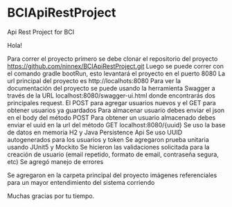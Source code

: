 # BCIApiRestProject
Api Rest Project for BCI

Hola!

Para correr el proyecto primero se debe clonar el repositorio del proyecto
https://github.com/ninnex/BCIApiRestProject.git
Luego se puede correr con el comando gradle bootRun, esto levantará el proyecto en el puerto 8080
La url principal del proyecto es http://localhots:8080
Para ver la documentación del proyecto se puede usando la herramienta Swagger a través de la URL 
localhost:8080/swagger-ui.html
donde encontrarás dos principales request. El POST para agregar usuarios nuevos y el GET para obtener usuarios ya guardados
Para almacenar usuario debes enviar el json en el body del método POST
Para obtener un usuario almacenado debes enviar el uuid en la url del método GET
localhost:8080/{uuid}
Se uso la base de datos en memoria H2 y Java Persistence Api
Se uso UUID autogenerados para los usuarios y token
Se agregaron prueba unitaria usando JUnit5 y Mockito
Se hicieron las validaciones solicitada para la creación de usuario (email repetido, formato de email, contraseña segura, etc)
Se agregó manejo de errores

Se agregaron en la carpeta principal del proyecto imágenes referenciales para un mayor entendimiento del sistema corriendo

Muchas gracias por tu tiempo.
